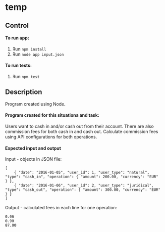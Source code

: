 # temp

## Control

#### To run app:
1. Run `npm install`
2. Run `node app input.json`

#### To run tests:
1. Run `npm test`

## Description

Program created using Node.

#### Program created for this situationa and task:

Users want to cash in and/or cash out from their account. There are also commission fees for both cash in and cash out. Calculate commission fees using API configurations for both operations.

#### Expected input and output

Input - objects in JSON file:
```
[
    { "date": "2016-01-05", "user_id": 1, "user_type": "natural", "type": "cash_in", "operation": { "amount": 200.00, "currency": "EUR" } },
    { "date": "2016-01-06", "user_id": 2, "user_type": "juridical", "type": "cash_out", "operation": { "amount": 300.00, "currency": "EUR" } }
]
```

Output - calculated fees in each line for one operation:
```
0.06
0.90
87.00
```